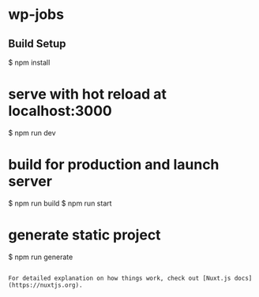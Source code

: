 # wp-jobs

## Build Setup

$ npm install

# serve with hot reload at localhost:3000

$ npm run dev

# build for production and launch server

$ npm run build
$ npm run start

# generate static project

$ npm run generate

```

For detailed explanation on how things work, check out [Nuxt.js docs](https://nuxtjs.org).
```

